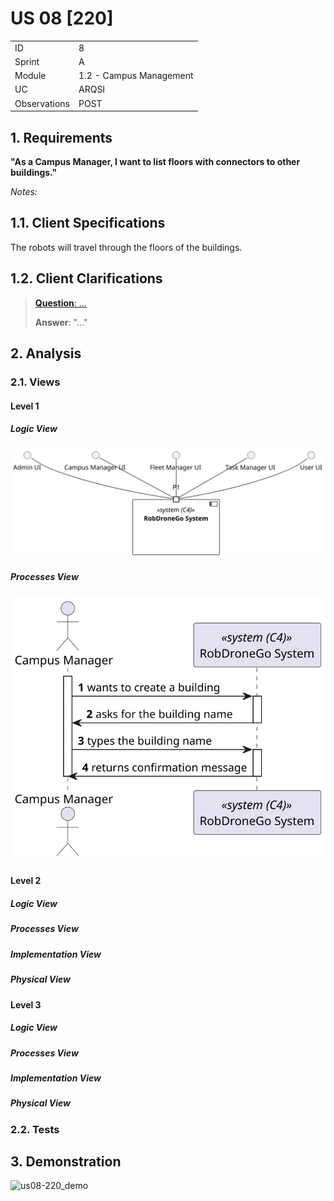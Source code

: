 # US 08 [220]

|              |                         |
| ------------ | ----------------------- |
| ID           | 8                       |
| Sprint       | A                       |
| Module       | 1.2 - Campus Management |
| UC           | ARQSI                   |
| Observations | POST                    |

## 1. Requirements

**"As a Campus Manager, I want to list floors with connectors to other buildings."**

_Notes:_

## 1.1. Client Specifications

The robots will travel through the floors of the buildings.

## 1.2. Client Clarifications

> [**Question**: ...](https://moodle.isep.ipp.pt/mod/forum/discuss.php?d=...)
>
> **Answer**: "..."

## 2. Analysis

### 2.1. Views

#### Level 1

##### Logic View

![Level 1 Logic View](../../views/level-1/logic-view/logic-view.svg)

##### Processes View

![Level 1 Processes View](assets/us08-220_ssd.svg)

#### Level 2

##### Logic View

##### Processes View

##### Implementation View

##### Physical View

#### Level 3

##### Logic View

##### Processes View

##### Implementation View

##### Physical View

### 2.2. Tests

## 3. Demonstration

![us08-220_demo]()
